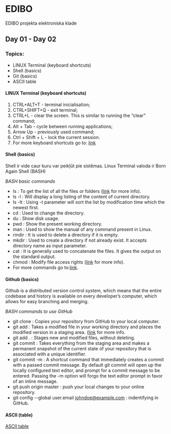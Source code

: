 # EDIBO
EDIBO projekta elektroniska klade
## Day 01 - Day 02
### Topics:  
- LINUX Terminal (keyboard shortcuts)
- Shell (basics)
- Git (basics)  
- ASCII table


#### LINUX Terminal (keyboard shortcuts)  
 1. CTRL+ALT+T - terminal inicialisation;  
 2. CTRL+SHIFT+Q - exit terminal;
 3. CTRL+L - clear the screen. This is similar to running the “clear” command;
 4. Alt + Tab - cycle between running applications;
 5. Arrow Up - previously used command;
 6. Ctrl + Shift + L - lock the current session.
 7. For more keyboard shortcuts go to: [link](https://ostechnix.com/list-useful-bash-keyboard-shortcuts/)  
 
 
 #### Shell (basics)  
 Shell ir vide caur kuru var peikļūt pie sistēmas.
 Linux Terminal valoda ir Born Again Shell (BASH)  
 
 *BASH basic commands*
 
 - ls : To get the list of all the files or folders ([link](https://linoxide.com/linux-command/20-ls-command-linux/) for more info).
 - ls -l : Will display a long listing of the content of current directory.
 - ls -lt : Using -t parameter will sort the list by modification time which the newest first.
 - cd : Used to change the directory.  
 - du : Show disk usage.  
 - pwd : Show the present working directory.  
 - man : Used to show the manual of any command present in Linux.  
 - rmdir : It is used to delete a directory if it is empty.  
 - mkdir : Used to create a directory if not already exist. It accepts directory name as input parameter.  
 - cat : It is generally used to concatenate the files. It gives the output on the standard output.
 - chmod : Modify file access rights ([link](http://linuxcommand.org/lc3_lts0090.php) for more info).
 - For more commands go to:[link](https://swcarpentry.github.io/shell-novice/reference/).
 
 
 #### Github (basics) 
Github is a distributed version control system, which means that the entire codebase and history is available on every developer’s computer, which allows for easy branching and merging.

*BASH commands to use GitHub*

 - git clone : Copies your repository from GitHub to your local computer. 
 - git add : Takes a modified file in your working directory and places the modified version in a staging area. ([link](https://medium.com/mindorks/what-is-git-commit-push-pull-log-aliases-fetch-config-clone-56bc52a3601c) for more info.
 - git add . : Stages new and modified files, without deleting.
 - git commit :  Takes everything from the staging area and makes a permanent snapshot of the current state of your repository that is associated with a unique identifier.
 - git commit -m : A shortcut command that immediately creates a commit with a passed commit message. By default git commit will open up the locally configured text editor, and prompt for a commit message to be entered. Passing the -m option will forgo the text editor prompt in favor of an inline message.
 - git push origin master : push your local changes to your online repository.
 - git config --global user.email johndoe@example.com : indentifying in GitHub.

 
#### ASCII (table)

[ASCII table](https://raw.githubusercontent.com/wiki/tomgibara/ascii-table/tables/ascii-table-1.1.png)


 
